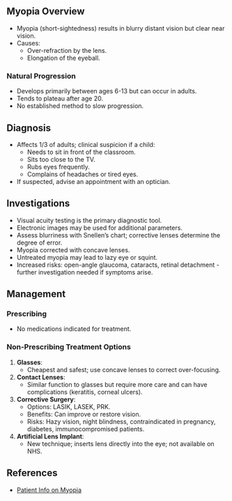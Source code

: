 ## Myopia Overview
- Myopia (short-sightedness) results in blurry distant vision but clear near vision.
- Causes: 
  - Over-refraction by the lens.
  - Elongation of the eyeball.

### Natural Progression
- Develops primarily between ages 6-13 but can occur in adults.
- Tends to plateau after age 20.
- No established method to slow progression.

## Diagnosis
- Affects 1/3 of adults; clinical suspicion if a child:
  - Needs to sit in front of the classroom.
  - Sits too close to the TV.
  - Rubs eyes frequently.
  - Complains of headaches or tired eyes.
- If suspected, advise an appointment with an optician.

## Investigations
- Visual acuity testing is the primary diagnostic tool.
- Electronic images may be used for additional parameters.
- Assess blurriness with Snellen’s chart; corrective lenses determine the degree of error.
- Myopia corrected with concave lenses.
- Untreated myopia may lead to lazy eye or squint.
- Increased risks: open-angle glaucoma, cataracts, retinal detachment - further investigation needed if symptoms arise.

## Management
### Prescribing
- No medications indicated for treatment.

### Non-Prescribing Treatment Options
1. **Glasses**: 
   - Cheapest and safest; use concave lenses to correct over-focusing.
2. **Contact Lenses**: 
   - Similar function to glasses but require more care and can have complications (keratitis, corneal ulcers).
3. **Corrective Surgery**: 
   - Options: LASIK, LASEK, PRK.
   - Benefits: Can improve or restore vision.
   - Risks: Hazy vision, night blindness, contraindicated in pregnancy, diabetes, immunocompromised patients.
4. **Artificial Lens Implant**: 
   - New technique; inserts lens directly into the eye; not available on NHS.

## References
- [Patient Info on Myopia](https://patient.info/eye-care/short-sight-myopia)